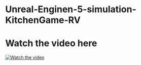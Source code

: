 # Unreal-Enginen-5-simulation-KitchenGame-RV
# Watch the video here 
[![Watch the video](https://img.youtube.com/vi/EHofHxR2FZ0/0.jpg)](https://www.youtube.com/watch?v=EHofHxR2FZ0)


